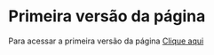 # Primeira versão da página  
Para acessar a primeira versão da página [Clique aqui](https://mileriss.github.io/talkd/index.html)

